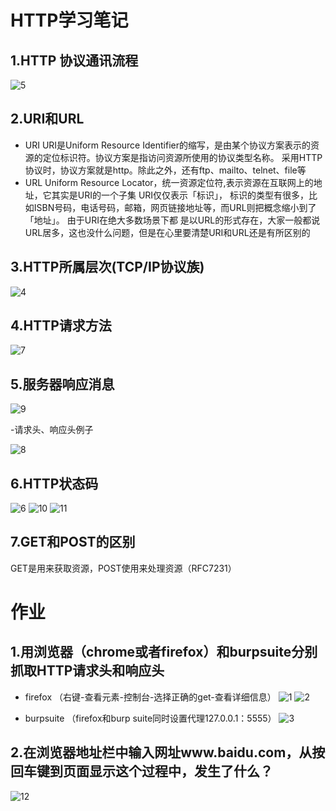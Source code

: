 # HTTP学习笔记
## 1.HTTP 协议通讯流程

  ![5](https://github.com/Avscx/ctf_web/blob/master/%E7%AC%94%E8%AE%B0/5team/Avscx/image/5.png)
  
## 2.URI和URL
   - URI
        URI是Uniform Resource Identifier的缩写，是由某个协议方案表示的资源的定位标识符。协议方案是指访问资源所使用的协议类型名称。 
		采用HTTP协议时，协议方案就是http。除此之外，还有ftp、mailto、telnet、file等
   - URL
        Uniform Resource Locator，统一资源定位符,表示资源在互联网上的地址，它其实是URI的一个子集 URI仅仅表示「标识」， 
		标识的类型有很多，比如ISBN号码，电话号码，邮箱，网页链接地址等，而URL则把概念缩小到了「地址」。 由于URI在绝大多数场景下都
		是以URL的形式存在，大家一般都说URL居多，这也没什么问题，但是在心里要清楚URI和URL还是有所区别的
		
## 3.HTTP所属层次(TCP/IP协议族)

   ![4](https://github.com/Avscx/ctf_web/blob/master/%E7%AC%94%E8%AE%B0/5team/Avscx/image/4.jpg)
   
## 4.HTTP请求方法

   ![7](https://github.com/Avscx/ctf_web/blob/master/%E7%AC%94%E8%AE%B0/5team/Avscx/image/7.png)
   
## 5.服务器响应消息

   ![9](https://github.com/Avscx/ctf_web/blob/master/%E7%AC%94%E8%AE%B0/5team/Avscx/image/9.png)
   
   -请求头、响应头例子
   
   ![8](https://github.com/Avscx/ctf_web/blob/master/%E7%AC%94%E8%AE%B0/5team/Avscx/image/8.png)
   
## 6.HTTP状态码

   ![6](https://github.com/Avscx/ctf_web/blob/master/%E7%AC%94%E8%AE%B0/5team/Avscx/image/6.png)
   ![10](https://github.com/Avscx/ctf_web/blob/master/%E7%AC%94%E8%AE%B0/5team/Avscx/image/10.png)
   ![11](https://github.com/Avscx/ctf_web/blob/master/%E7%AC%94%E8%AE%B0/5team/Avscx/image/11.png)
   
## 7.GET和POST的区别
   GET是用来获取资源，POST使用来处理资源（RFC7231）
   
# 作业
## 1.用浏览器（chrome或者firefox）和burpsuite分别抓取HTTP请求头和响应头

   - firefox
    （右键-查看元素-控制台-选择正确的get-查看详细信息）
   ![1](https://github.com/Avscx/ctf_web/blob/master/%E7%AC%94%E8%AE%B0/5team/Avscx/image/1.png)
   ![2](https://github.com/Avscx/ctf_web/blob/master/%E7%AC%94%E8%AE%B0/5team/Avscx/image/2.png)
   
   - burpsuite
   （firefox和burp suite同时设置代理127.0.0.1：5555）
   ![3](https://github.com/Avscx/ctf_web/blob/master/%E7%AC%94%E8%AE%B0/5team/Avscx/image/3.png)
   
## 2.在浏览器地址栏中输入网址www.baidu.com，从按回车键到页面显示这个过程中，发生了什么？
   ![12](https://github.com/Avscx/ctf_web/blob/master/%E7%AC%94%E8%AE%B0/5team/Avscx/image/12.png)















